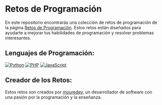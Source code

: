 # Retos de Programación

En este repositorio encontrarás una colección de retos de programación de la página [Retos de Programación](https://retosdeprogramacion.com/). Estos retos están diseñados para ayudarte a mejorar tus habilidades de programación y resolver problemas interesantes.

## Lenguajes de Programación:

[![Python](https://img.shields.io/badge/Python-yellow?style=for-the-badge&logo=python&logoColor=white&labelColor=101010)]()
[![PHP](https://img.shields.io/badge/PHP-777BB4?style=for-the-badge&logo=php&logoColor=white&labelColor=101010)]()
[![JavaScript](https://img.shields.io/badge/JavaScript-F7DF1E?style=for-the-badge&logo=javascript&logoColor=white&labelColor=101010)]()

## Creador de los Retos:

Estos retos son creados por [mouredev](https://github.com/mouredev), un desarrollador de software con una pasión por la programación y la enseñanza.
